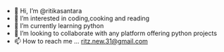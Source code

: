 - 👋 Hi, I’m @ritikasantara
- 👀 I’m interested in coding,cooking and reading
- 🌱 I’m currently learning python
- 💞️ I’m looking to collaborate with any platform offering python projects
- 📫 How to reach me ...
ritz.new.31@gmail.com
<!---
ritikasantara/ritikasantara is a ✨ special ✨ repository because its `README.md` (this file) appears on your GitHub profile.
You can click the Preview link to take a look at your changes.
--->
